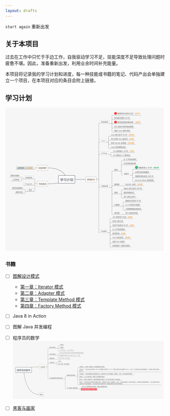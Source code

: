 ```yaml
---
layout: drafts
---
```


`start again` 重新出发

## 关于本项目

过去在工作中只忙于手边工作，自我驱动学习不足，技能深度不足导致处理问题时疲惫不堪。因此，准备重新出发，利用业余时间补充能量。

本项目将记录我的学习计划和进度，每一种技能或书籍的笔记、代码产出会单独建立一个项目，在本项目对应的条目会附上链接。

## 学习计划

![学习计划-MindMap](learning-plan.png)

### 书籍

- [ ] [图解设计模式](https://github.com/N0nb0at/design-pattern)
  - [第一章：Iterator 模式](https://github.com/N0nb0at/design-pattern/tree/dev/src/main/java/cn/n0nb0at/designpattern/chapter_01_iterator)
  - [第二章：Adapter 模式](https://github.com/N0nb0at/design-pattern/tree/dev/src/main/java/cn/n0nb0at/designpattern/chapter_02_adapter)
  - [第三章：Template Method 模式](https://github.com/N0nb0at/design-pattern/tree/dev/src/main/java/cn/n0nb0at/designpattern/chapter_03_template_method)
  - [第四章：Factory Method 模式](https://github.com/N0nb0at/design-pattern/tree/dev/src/main/java/cn/n0nb0at/designpattern/chapter_04_factory_method)

- [ ] Java 8 in Action
- [ ] 图解 Java 并发编程
- [ ] 程序员的数学 ![程序员的数学](programmer's-math.png)
- [ ] [黑客与画家](https://github.com/N0nb0at/N0nb0at.github.io/blob/dev/source/_posts/HackersAndPainters.md)
